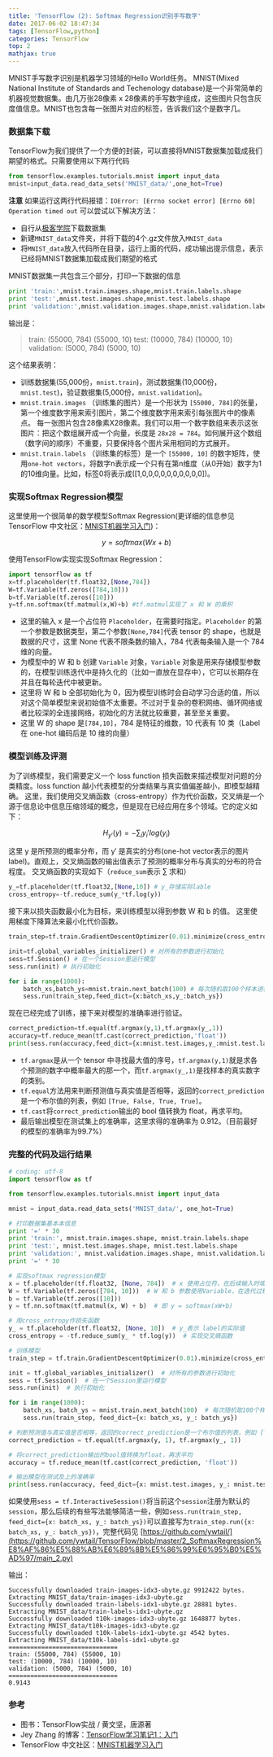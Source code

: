 ```yaml
---
title: 'TensorFlow (2): Softmax Regression识别手写数字'
date: 2017-06-02 18:47:34
tags: [TensorFlow,python]
categories: TensorFlow
top: 2
mathjax: true
---
```


MNIST手写数字识别是机器学习领域的Hello World任务。
MNIST(Mixed National Institute of Standards and Techenology database)是一个非常简单的机器视觉数据集。由几万张28像素 x 28像素的手写数字组成，这些图片只包含灰度值信息。MNIST也包含每一张图片对应的标签，告诉我们这个是数字几。

### 数据集下载
TensorFlow为我们提供了一个方便的封装，可以直接将MNIST数据集加载成我们期望的格式。只需要使用以下两行代码
```python
from tensorflow.examples.tutorials.mnist import input_data
mnist=input_data.read_data_sets('MNIST_data/',one_hot=True)
```
**注意**
如果运行这两行代码报错：`IOError: [Errno socket error] [Errno 60] Operation timed out`
可以尝试以下解决方法：
- 自行从[极客学院](http://wiki.jikexueyuan.com/project/tensorflow-zh/tutorials/mnist_download.html)下载数据集
- 新建`MNIST_data`文件夹，并将下载的4个.gz文件放入`MNIST_data`
- 将`MNIST_data`放入代码所在目录，运行上面的代码，成功输出提示信息，表示已经将MNIST数据集加载成我们期望的格式

MNIST数据集一共包含三个部分，打印一下数据的信息
```python
print 'train:',mnist.train.images.shape,mnist.train.labels.shape
print 'test:',mnist.test.images.shape,mnist.test.labels.shape
print 'validation:',mnist.validation.images.shape,mnist.validation.labels.shape
```
输出是：
>train: (55000, 784) (55000, 10)
test: (10000, 784) (10000, 10)
validation: (5000, 784) (5000, 10)

这个结果表明：
- 训练数据集(55,000份，`mnist.train`)，测试数据集(10,000份，`mnist.test`)，验证数据集(5,000份，`mnist.validation`)。
- `mnist.train.images` （训练集的图片）是一个形状为 `[55000, 784]`的张量，第一个维度数字用来索引图片，第二个维度数字用来索引每张图片中的像素点。
每一张图片包含28像素X28像素。我们可以用一个数字数组来表示这张图片：把这个数组展开成一个向量，长度是 `28x28 = 784`。如何展开这个数组（数字间的顺序）不重要，只要保持各个图片采用相同的方式展开。
- `mnist.train.labels` （训练集的标签）是一个 `[55000, 10]` 的数字矩阵，使用`one-hot vectors`，将数字n表示成一个只有在第n维度（从0开始）数字为1的10维向量。比如，标签0将表示成([1,0,0,0,0,0,0,0,0,0,0])。 

### 实现Softmax Regression模型
这里使用一个很简单的数学模型Softmax Regression(更详细的信息参见TensorFlow 中文社区：[MNIST机器学习入门](http://www.tensorfly.cn/tfdoc/tutorials/mnist_beginners.html))：

$$y=softmax(Wx+b)$$

使用TensorFlow实现实现Softmax Regression：
```python
import tensorflow as tf
x=tf.placeholder(tf.float32,[None,784])
W=tf.Variable(tf.zeros([784,10]))
b=tf.Variable(tf.zeros([10]))
y=tf.nn.softmax(tf.matmul(x,W)+b) #tf.matmul实现了 x 和 W 的乘积
```
- 这里的输入 x 是一个占位符 `Placeholder`，在需要时指定。`Placeholder` 的第一个参数是数据类型，第二个参数`[None,784]`代表 tensor 的 shape，也就是数据的尺寸，这里 None 代表不限条数的输入，784 代表每条输入是一个 784 维的向量。
- 为模型中的 W 和 b 创建 `Variable` 对象，`Variable` 对象是用来存储模型参数的，在模型训练迭代中是持久化的（比如一直放在显存中），它可以长期存在并且在每轮迭代中被更新。
- 这里将 W 和 b 全部初始化为 0，因为模型训练时会自动学习合适的值，所以对这个简单模型来说初始值不太重要。不过对于复杂的卷积网络、循环网络或者比较深的全连接网络，初始化的方法就比较重要，甚至至关重要。
- 这里 W 的 shape 是`[784,10]`，784 是特征的维数，10 代表有 10 类（Label 在 one-hot 编码后是 10 维的向量）

### 模型训练及评测
为了训练模型，我们需要定义一个 loss function 损失函数来描述模型对问题的分类精度。loss function 越小代表模型的分类结果与真实值偏差越小，即模型越精确。
这里，我们使用交叉熵函数（cross-entropy）作为代价函数，交叉熵是一个源于信息论中信息压缩领域的概念，但是现在已经应用在多个领域。它的定义如下：

$$H_{y′}(y)=−\sum_{i}y_i'log(y_i)$$

这里 y 是所预测的概率分布，而 y′ 是真实的分布(one-hot vector表示的图片label)。直观上，交叉熵函数的输出值表示了预测的概率分布与真实的分布的符合程度。
交叉熵函数的实现如下（`reduce_sum`表示 ∑ 求和）
```python
y_=tf.placeholder(tf.float32,[None,10]) # y_存储实际lable
cross_entropy=-tf.reduce_sum(y_*tf.log(y))
```

接下来以损失函数最小化为目标，来训练模型以得到参数 W 和 b 的值。
这里使用梯度下降算法来最小化代价函数。
```python
train_step=tf.train.GradientDescentOptimizer(0.01).minimize(cross_entropy)

init=tf.global_variables_initializer() # 对所有的参数进行初始化
sess=tf.Session() # 在一个Session里运行模型
sess.run(init) # 执行初始化

for i in range(1000): 
    batch_xs,batch_ys=mnist.train.next_batch(100) # 每次随机取100个样本进行训练
    sess.run(train_step,feed_dict={x:batch_xs,y_:batch_ys})
```

现在已经完成了训练，接下来对模型的准确率进行验证。
```python
correct_prediction=tf.equal(tf.argmax(y,1),tf.argmax(y_,1))
accuracy=tf.reduce_mean(tf.cast(correct_prediction,'float'))
print(sess.run(accuracy,feed_dict={x:mnist.test.images,y_:mnist.test.labels})) # 输出模型在测试及上的准确率
```

- `tf.argmax`是从一个 tensor 中寻找最大值的序号，`tf.argmax(y,1)`就是求各个预测的数字中概率最大的那一个，而`tf.argmax(y_,1)`是找样本的真实数字的类别。
- `tf.equal`方法用来判断预测值与真实值是否相等，返回的`correct_prediction`是一个布尔值的列表，例如 `[True, False, True, True]`。
- `tf.cast`将`correct_prediction`输出的 bool 值转换为 float，再求平均。
- 最后输出模型在测试集上的准确率，这里求得的准确率为 0.912。（目前最好的模型的准确率为99.7%）

### 完整的代码及运行结果
```python
# coding: utf-8
import tensorflow as tf

from tensorflow.examples.tutorials.mnist import input_data

mnist = input_data.read_data_sets('MNIST_data/', one_hot=True)

# 打印数据集基本本信息
print '=' * 30
print 'train:', mnist.train.images.shape, mnist.train.labels.shape
print 'test:', mnist.test.images.shape, mnist.test.labels.shape
print 'validation:', mnist.validation.images.shape, mnist.validation.labels.shape
print '=' * 30

# 实现softmax regression模型
x = tf.placeholder(tf.float32, [None, 784])  # x 使用占位符，在后续输入时填充
W = tf.Variable(tf.zeros([784, 10]))  # W 和 b 参数使用Variable，在迭代过程中不断更新
b = tf.Variable(tf.zeros([10]))
y = tf.nn.softmax(tf.matmul(x, W) + b)  # 即 y = softmax(xW+b)

# 用cross_entropy作损失函数
y_ = tf.placeholder(tf.float32, [None, 10])  # y_表示 label的实际值
cross_entropy = -tf.reduce_sum(y_ * tf.log(y))  # 实现交叉熵函数

# 训练模型
train_step = tf.train.GradientDescentOptimizer(0.01).minimize(cross_entropy)

init = tf.global_variables_initializer()  # 对所有的参数进行初始化
sess = tf.Session()  # 在一个Session里运行模型
sess.run(init)  # 执行初始化

for i in range(1000):
    batch_xs, batch_ys = mnist.train.next_batch(100)  # 每次随机取100个样本进行训练
    sess.run(train_step, feed_dict={x: batch_xs, y_: batch_ys})

# 判断预测值与真实值是否相等，返回的correct_prediction是一个布尔值的列表，例如 [True, False, True, True]。
correct_prediction = tf.equal(tf.argmax(y, 1), tf.argmax(y_, 1))

# 将correct_prediction输出的bool值转换为float，再求平均
accuracy = tf.reduce_mean(tf.cast(correct_prediction, 'float'))

# 输出模型在测试及上的准确率
print(sess.run(accuracy, feed_dict={x: mnist.test.images, y_: mnist.test.labels}))
```

如果使用`sess = tf.InteractiveSession()`将当前这个`session`注册为默认的`session`，那么后续的有些写法能够简洁一些，例如`sess.run(train_step, feed_dict={x: batch_xs, y_: batch_ys})`可以直接写为`train_step.run({x: batch_xs, y_: batch_ys})`，完整代码见 [https://github.com/ywtail/](https://github.com/ywtail/TensorFlow/blob/master/2_SoftmaxRegression%E8%AF%86%E5%88%AB%E6%89%8B%E5%86%99%E6%95%B0%E5%AD%97/main_2.py)

输出：
```
Successfully downloaded train-images-idx3-ubyte.gz 9912422 bytes.
Extracting MNIST_data/train-images-idx3-ubyte.gz
Successfully downloaded train-labels-idx1-ubyte.gz 28881 bytes.
Extracting MNIST_data/train-labels-idx1-ubyte.gz
Successfully downloaded t10k-images-idx3-ubyte.gz 1648877 bytes.
Extracting MNIST_data/t10k-images-idx3-ubyte.gz
Successfully downloaded t10k-labels-idx1-ubyte.gz 4542 bytes.
Extracting MNIST_data/t10k-labels-idx1-ubyte.gz
==============================
train: (55000, 784) (55000, 10)
test: (10000, 784) (10000, 10)
validation: (5000, 784) (5000, 10)
==============================
0.9143
```

### 参考
- 图书：TensorFlow实战 / 黄文坚，唐源著
- Jey Zhang 的博客：[TensorFlow学习笔记1：入门](http://www.jeyzhang.com/tensorflow-learning-notes.html)
- TensorFlow 中文社区：[MNIST机器学习入门](http://www.tensorfly.cn/tfdoc/tutorials/mnist_beginners.html)





